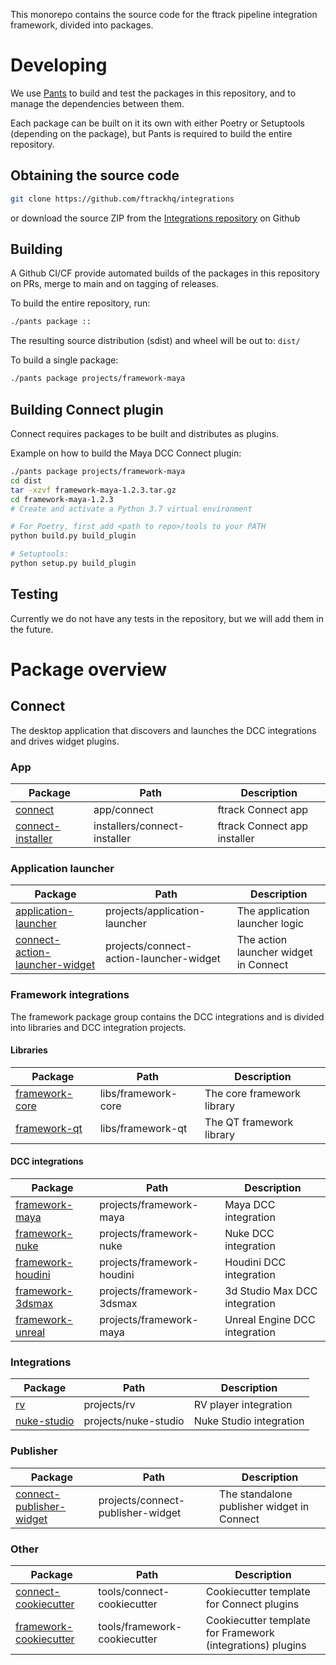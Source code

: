 
This monorepo contains the source code for the ftrack pipeline integration framework, divided into packages.

# Developing

We use [Pants](https://www.pantsbuild.org/) to build and test the packages in this repository, and to manage the dependencies between them.

Each package can be built on it its own with either Poetry or Setuptools (depending on the package), but Pants is required to build the entire repository.

## Obtaining the source code

```bash
git clone https://github.com/ftrackhq/integrations
```

or download the source ZIP from the [Integrations repository](https://github.com/ftrackhq/integrations) on Github


## Building

A Github CI/CF provide automated builds of the packages in this repository on PRs, merge to main and on tagging of releases.

To build the entire repository, run:

```bash
./pants package ::
```

The resulting source distribution (sdist) and wheel will be out to: `dist/`


To build a single package:

```bash
./pants package projects/framework-maya
```

## Building Connect plugin

Connect requires packages to be built and distributes as plugins. 

Example on how to build the Maya DCC Connect plugin:

```bash
./pants package projects/framework-maya
cd dist
tar -xzvf framework-maya-1.2.3.tar.gz
cd framework-maya-1.2.3
# Create and activate a Python 3.7 virtual environment

# For Poetry, first add <path to repo>/tools to your PATH
python build.py build_plugin

# Setuptools:
python setup.py build_plugin
```

## Testing

Currently we do not have any tests in the repository, but we will add them in the future.


# Package overview

## Connect

The desktop application that discovers and launches the DCC integrations and drives widget plugins.

### App

| Package                                           | Path                         | Description                  |
|---------------------------------------------------|------------------------------|------------------------------|
| [connect](apps/connect)                           | app/connect                  | ftrack Connect app           |
| [connect-installer](installers/connect-installer) | installers/connect-installer | ftrack Connect app installer |


### Application launcher

| Package                                                                   | Path                                    | Description                                |
|---------------------------------------------------------------------------|-----------------------------------------|--------------------------------------------|
| [application-launcher](projects/application-launcher)                     | projects/application-launcher           | The application launcher logic             |
| [connect-action-launcher-widget](projects/connect-action-launcher-widget) | projects/connect-action-launcher-widget | The action launcher widget in Connect      |


### Framework integrations

The framework package group contains the DCC integrations and is divided into libraries and DCC integration projects.

#### Libraries

| Package                               | Path                  | Description                |
|---------------------------------------|-----------------------|----------------------------|
| [framework-core](libs/framework-core) | libs/framework-core   | The core framework library |
| [framework-qt](libs/framework-qt)     | libs/framework-qt     | The QT framework library   |


#### DCC integrations

| Package                                         | Path                       | Description                   |
|-------------------------------------------------|----------------------------|-------------------------------|
| [framework-maya](projects/framework-maya)       | projects/framework-maya    | Maya DCC integration          |
| [framework-nuke](projects/framework-nuke)       | projects/framework-nuke    | Nuke DCC integration          |
| [framework-houdini](projects/framework-houdini) | projects/framework-houdini | Houdini DCC integration       |
| [framework-3dsmax](projects/framework-3dsmax)   | projects/framework-3dsmax  | 3d Studio Max DCC integration |
| [framework-unreal](projects/framework-unreal)   | projects/framework-maya    | Unreal Engine DCC integration |

### Integrations

| Package                             | Path                 | Description             |
|-------------------------------------|----------------------|-------------------------|
| [rv](projects/rv)                   | projects/rv          | RV player integration   |
| [nuke-studio](projects/nuke-studio) | projects/nuke-studio | Nuke Studio integration |


### Publisher

| Package                                                                   | Path                                    | Description                                |
|---------------------------------------------------------------------------|-----------------------------------------|--------------------------------------------|
| [connect-publisher-widget](projects/connect-publisher-widget)             | projects/connect-publisher-widget       | The standalone publisher widget in Connect |


### Other

| Package                                                | Path                           | Description                                                |
|--------------------------------------------------------|--------------------------------|------------------------------------------------------------|
| [connect-cookiecutter](tools/connect-cookiecutter)     | tools/connect-cookiecutter     | Cookiecutter template for Connect plugins                  |
| [framework-cookiecutter](tools/framework-cookiecutter) | tools/framework-cookiecutter   | Cookiecutter template for Framework (integrations) plugins |
